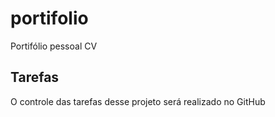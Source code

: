 # portifolio
Portifólio pessoal CV

## Tarefas
 
 O controle das tarefas desse projeto será realizado no GitHub